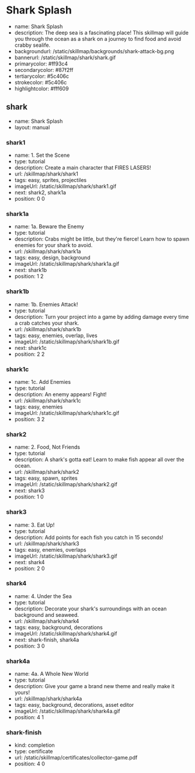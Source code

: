 # Shark Splash
* name: Shark Splash
* description: The deep sea is a fascinating place! This skillmap will guide you through the ocean as a shark on a journey to find food and avoid crabby sealife.
* backgroundurl: /static/skillmap/backgrounds/shark-attack-bg.png
* bannerurl: /static/skillmap/shark/shark.gif
* primarycolor: #ff93c4
* secondarycolor: #87f2ff
* tertiarycolor: #5c406c
* strokecolor: #5c406c
* highlightcolor: #fff609

## shark
* name: Shark Splash
* layout: manual

### shark1
* name: 1. Set the Scene
* type: tutorial
* description: Create a main character that FIRES LASERS!
* url: /skillmap/shark/shark1
* tags: easy, sprites, projectiles
* imageUrl: /static/skillmap/shark/shark1.gif
* next: shark2, shark1a
* position: 0 0

### shark1a
* name: 1a. Beware the Enemy
* type: tutorial
* description: Crabs might be little,  but they're fierce!  Learn how to spawn enemies for your shark to avoid.
* url: /skillmap/shark/shark1a
* tags: easy, design, background
* imageUrl: /static/skillmap/shark/shark1a.gif
* next: shark1b
* position: 1 2

### shark1b
* name: 1b. Enemies Attack!
* type: tutorial
* description: Turn your project into a game by adding damage every time a crab catches your shark.
* url: /skillmap/shark/shark1b
* tags: easy, enemies, overlap, lives
* imageUrl: /static/skillmap/shark/shark1b.gif
* next: shark1c
* position: 2 2

### shark1c
* name: 1c. Add Enemies
* type: tutorial
* description: An enemy appears! Fight!
* url: /skillmap/shark/shark1c
* tags: easy, enemies
* imageUrl: /static/skillmap/shark/shark1c.gif
* position: 3 2



### shark2
* name: 2. Food, Not Friends
* type: tutorial
* description: A shark's gotta eat!  Learn to make fish appear all over the ocean.
* url: /skillmap/shark/shark2
* tags: easy, spawn, sprites
* imageUrl: /static/skillmap/shark/shark2.gif
* next: shark3
* position: 1 0


### shark3
* name: 3. Eat Up!
* type: tutorial
* description: Add points for each fish you catch in 15 seconds!
* url: /skillmap/shark/shark3
* tags: easy, enemies, overlaps
* imageUrl: /static/skillmap/shark/shark3.gif
* next: shark4
* position: 2 0


### shark4

* name: 4. Under the Sea
* type: tutorial
* description: Decorate your shark's surroundings with an ocean background and seaweed.
* url: /skillmap/shark/shark4
* tags: easy, background, decorations
* imageUrl: /static/skillmap/shark/shark4.gif
* next: shark-finish, shark4a
* position: 3 0

### shark4a

* name: 4a. A Whole New World
* type: tutorial
* description: Give your game a brand new theme and really make it yours!
* url: /skillmap/shark/shark4a
* tags: easy, background, decorations, asset editor
* imageUrl: /static/skillmap/shark/shark4a.gif
* position: 4 1


### shark-finish
* kind: completion
* type: certificate
* url: /static/skillmap/certificates/collector-game.pdf
* position: 4 0
